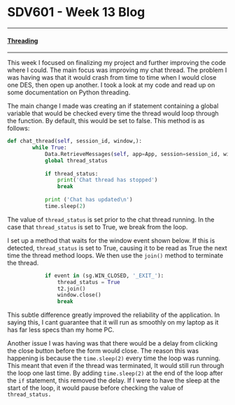 # SDV601 - Week 13 Blog

------

#### <u>Threading</u>

------

This week I focused on finalizing my project and further improving the code where I could. The main focus was improving my chat thread. The problem I was having was that it would crash from time to time when I would close one DES, then open up another. I took a look at my code and read up on some documentation on Python threading. 

The main change I made was creating an if statement containing a global variable that would be checked every time the thread would loop through the function. By default, this would be set to false. This method is as follows:

```python
def chat_thread(self, session_id, window,):
        while True:
            Data.RetrieveMessages(self, app=App, session=session_id, window=window)
            global thread_status
            
            if thread_status:
                print('Chat thread has stopped')
                break
            
            print ('Chat has updated\n')
            time.sleep(2)
```

The value of `thread_status` is set prior to the chat thread running. In the case that `thread_status` is set to True, we break from the loop.

I set up a method that waits for the window event shown below. If this is detected, `thread_status` is set to True, causing it to be read as True the next time the thread method loops. We then use the `join()` method to terminate the thread.

```python
            if event in (sg.WIN_CLOSED, '_EXIT_'):
                thread_status = True
                t2.join()
                window.close()
                break
```

This subtle difference greatly improved the reliability of the application. In saying this, I cant guarantee that it will run as smoothly on my laptop as it has far less specs than my home PC. 

Another issue I was having was that there would be a delay from clicking the close button before the form would close. The reason this was happening is because the `time.sleep(2)` every time the loop was running. This meant that even if the thread was terminated, It would still run through the loop one last time. By adding `time.sleep(2)` at the end of the loop after the `if` statement, this removed the delay. If I were to have the sleep at the start of the loop, it would pause before checking the value of `thread_status.`


